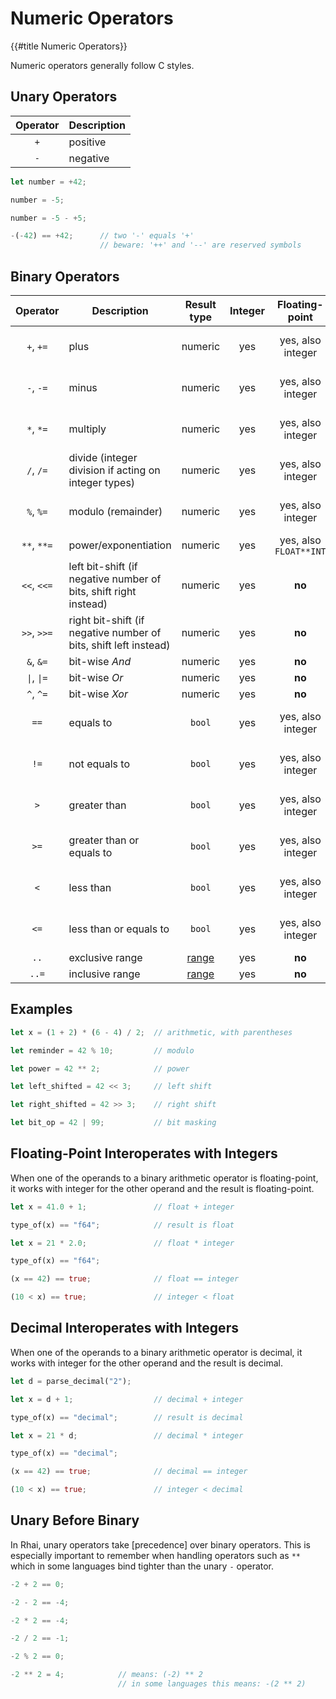 Numeric Operators
=================

{{#title Numeric Operators}}

Numeric operators generally follow C styles.


Unary Operators
---------------

| Operator | Description |
| :------: | ----------- |
|   `+`    | positive    |
|   `-`    | negative    |

```rust
let number = +42;

number = -5;

number = -5 - +5;

-(-42) == +42;      // two '-' equals '+'
                    // beware: '++' and '--' are reserved symbols
```

Binary Operators
----------------

|             Operator              | Description                                                      |    Result type     | Integer |     Floating-point     |      Decimal      |
| :-------------------------------: | ---------------------------------------------------------------- | :----------------: | :-----: | :--------------------: | :---------------: |
|             `+`, `+=`             | plus                                                             |      numeric       |   yes   |   yes, also integer    | yes, also integer |
|             `-`, `-=`             | minus                                                            |      numeric       |   yes   |   yes, also integer    | yes, also integer |
|             `*`, `*=`             | multiply                                                         |      numeric       |   yes   |   yes, also integer    | yes, also integer |
|             `/`, `/=`             | divide (integer division if acting on integer types)             |      numeric       |   yes   |   yes, also integer    | yes, also integer |
|             `%`, `%=`             | modulo (remainder)                                               |      numeric       |   yes   |   yes, also integer    | yes, also integer |
|            `**`, `**=`            | power/exponentiation                                             |      numeric       |   yes   | yes, also `FLOAT**INT` |      **no**       |
|            `<<`, `<<=`            | left bit-shift (if negative number of bits, shift right instead) |      numeric       |   yes   |         **no**         |      **no**       |
|            `>>`, `>>=`            | right bit-shift (if negative number of bits, shift left instead) |      numeric       |   yes   |         **no**         |      **no**       |
|             `&`, `&=`             | bit-wise _And_                                                   |      numeric       |   yes   |         **no**         |      **no**       |
| <code>\|</code>, <code>\|=</code> | bit-wise _Or_                                                    |      numeric       |   yes   |         **no**         |      **no**       |
|             `^`, `^=`             | bit-wise _Xor_                                                   |      numeric       |   yes   |         **no**         |      **no**       |
|               `==`                | equals to                                                        |       `bool`       |   yes   |   yes, also integer    | yes, also integer |
|               `!=`                | not equals to                                                    |       `bool`       |   yes   |   yes, also integer    | yes, also integer |
|                `>`                | greater than                                                     |       `bool`       |   yes   |   yes, also integer    | yes, also integer |
|               `>=`                | greater than or equals to                                        |       `bool`       |   yes   |   yes, also integer    | yes, also integer |
|                `<`                | less than                                                        |       `bool`       |   yes   |   yes, also integer    | yes, also integer |
|               `<=`                | less than or equals to                                           |       `bool`       |   yes   |   yes, also integer    | yes, also integer |
|               `..`                | exclusive range                                                  | [range](ranges.md) |   yes   |         **no**         |      **no**       |
|               `..=`               | inclusive range                                                  | [range](ranges.md) |   yes   |         **no**         |      **no**       |


Examples
--------

```rust
let x = (1 + 2) * (6 - 4) / 2;  // arithmetic, with parentheses

let reminder = 42 % 10;         // modulo

let power = 42 ** 2;            // power

let left_shifted = 42 << 3;     // left shift

let right_shifted = 42 >> 3;    // right shift

let bit_op = 42 | 99;           // bit masking
```


Floating-Point Interoperates with Integers
------------------------------------------

When one of the operands to a binary arithmetic operator is floating-point, it works with integer
for the other operand and the result is floating-point.

```rust
let x = 41.0 + 1;               // float + integer

type_of(x) == "f64";            // result is float

let x = 21 * 2.0;               // float * integer

type_of(x) == "f64";

(x == 42) == true;              // float == integer

(10 < x) == true;               // integer < float
```


Decimal Interoperates with Integers
-----------------------------------

When one of the operands to a binary arithmetic operator is decimal,
it works with integer for the other operand and the result is decimal.

```rust
let d = parse_decimal("2");

let x = d + 1;                  // decimal + integer

type_of(x) == "decimal";        // result is decimal

let x = 21 * d;                 // decimal * integer

type_of(x) == "decimal";

(x == 42) == true;              // decimal == integer

(10 < x) == true;               // integer < decimal
```


Unary Before Binary
-------------------

In Rhai, unary operators take [precedence] over binary operators.  This is especially important to
remember when handling operators such as `**` which in some languages bind tighter than the unary
`-` operator.

```rust
-2 + 2 == 0;

-2 - 2 == -4;

-2 * 2 == -4;

-2 / 2 == -1;

-2 % 2 == 0;

-2 ** 2 = 4;            // means: (-2) ** 2
                        // in some languages this means: -(2 ** 2)
```
